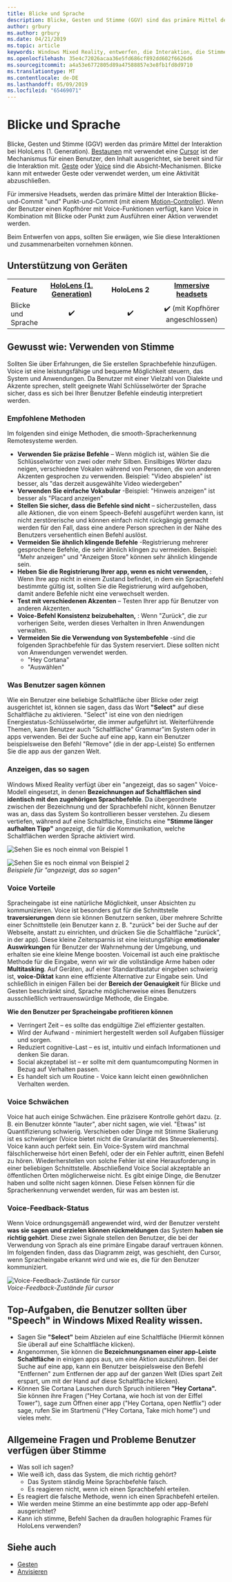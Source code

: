 ```yaml
---
title: Blicke und Sprache
description: Blicke, Gesten und Stimme (GGV) sind das primäre Mittel der Interaktion bei HoloLens. Dieser Artikel enthält eine gut durchdachte Anleitungen Voice-Entwurf.
author: grbury
ms.author: grbury
ms.date: 04/21/2019
ms.topic: article
keywords: Windows Mixed Reality, entwerfen, die Interaktion, die Stimme
ms.openlocfilehash: 35e4c72026acaa36e5fd686cf892dd602f6626d6
ms.sourcegitcommit: a4a53e6772805d89a47588857e3e8fb1fd8d9710
ms.translationtype: MT
ms.contentlocale: de-DE
ms.lasthandoff: 05/09/2019
ms.locfileid: "65469071"
---
```

# <a name="gaze-and-voice"></a>Blicke und Sprache

Blicke, Gesten und Stimme (GGV) werden das primäre Mittel der Interaktion bei HoloLens (1. Generation). [Bestaunen](gaze.md) mit verwendet eine [Cursor](cursors.md) ist der Mechanismus für einen Benutzer, den Inhalt ausgerichtet, sie bereit sind für die Interaktion mit. [Geste](gestures.md) oder [Voice](voice-input.md) sind die Absicht-Mechanismen. Blicke kann mit entweder Geste oder verwendet werden, um eine Aktivität abzuschließen.

Für immersive Headsets, werden das primäre Mittel der Interaktion Blicke-und-Commit "und" Punkt-und-Commit (mit einem [Motion-Controller](motion-controllers.md)). Wenn der Benutzer einen Kopfhörer mit Voice-Funktionen verfügt, kann Voice in Kombination mit Blicke oder Punkt zum Ausführen einer Aktion verwendet werden.

Beim Entwerfen von apps, sollten Sie erwägen, wie Sie diese Interaktionen und zusammenarbeiten vornehmen können.

## <a name="device-support"></a>Unterstützung von Geräten

<table>
<tr>
<th>Feature</th><th style="width:150px"> <a href="hololens-hardware-details.md">HoloLens (1. Generation)</a></th><th style="width:150px">HoloLens 2</th><th style="width:150px"> <a href="immersive-headset-hardware-details.md">Immersive headsets</a></th>
</tr><tr>
<td>Blicke und Sprache</td><td style="text-align: center;"> ✔️</td><td style="text-align: center;"> ✔️</td><td style="text-align: center;"> ✔️ (mit Kopfhörer angeschlossen)</td>
</tr>
</table>



## <a name="how-to-use-voice"></a>Gewusst wie: Verwenden von Stimme

Sollten Sie über Erfahrungen, die Sie erstellen Sprachbefehle hinzufügen. Voice ist eine leistungsfähige und bequeme Möglichkeit steuern, das System und Anwendungen. Da Benutzer mit einer Vielzahl von Dialekte und Akzente sprechen, stellt geeignete Wahl Schlüsselwörter der Sprache sicher, dass es sich bei Ihrer Benutzer Befehle eindeutig interpretiert werden.

### <a name="best-practices"></a>Empfohlene Methoden

Im folgenden sind einige Methoden, die smooth-Spracherkennung Remotesysteme werden.
* **Verwenden Sie präzise Befehle** – Wenn möglich ist, wählen Sie die Schlüsselwörter von zwei oder mehr Silben. Einsilbiges Wörter dazu neigen, verschiedene Vokalen während von Personen, die von anderen Akzenten gesprochen zu verwenden. Beispiel: "Video abspielen" ist besser, als "das derzeit ausgewählte Video wiedergeben"
* **Verwenden Sie einfache Vokabular** -Beispiel: "Hinweis anzeigen" ist besser als "Placard anzeigen"
* **Stellen Sie sicher, dass die Befehle sind nicht** – sicherzustellen, dass alle Aktionen, die von einem Speech-Befehl ausgeführt werden kann, ist nicht zerstörerische und können einfach nicht rückgängig gemacht werden für den Fall, dass eine andere Person sprechen in der Nähe des Benutzers versehentlich einen Befehl auslöst.
* **Vermeiden Sie ähnlich klingende Befehle** -Registrierung mehrerer gesprochene Befehle, die sehr ähnlich klingen zu vermeiden. Beispiel: "Mehr anzeigen" und "Anzeigen Store" können sehr ähnlich klingende sein.
* **Heben Sie die Registrierung Ihrer app, wenn es nicht verwenden,** : Wenn Ihre app nicht in einem Zustand befindet, in dem ein Sprachbefehl bestimmte gültig ist, sollten Sie die Registrierung wird aufgehoben, damit andere Befehle nicht eine verwechselt werden.
* **Test mit verschiedenen Akzenten** – Testen Ihrer app für Benutzer von anderen Akzenten.
* **Voice-Befehl Konsistenz beizubehalten,** : Wenn "Zurück", die zur vorherigen Seite, werden dieses Verhalten in Ihren Anwendungen verwalten.
* **Vermeiden Sie die Verwendung von Systembefehle** -sind die folgenden Sprachbefehle für das System reserviert. Diese sollten nicht von Anwendungen verwendet werden.
   * "Hey Cortana"
   * "Auswählen"

### <a name="what-users-can-say"></a>Was Benutzer sagen können

Wie ein Benutzer eine beliebige Schaltfläche über Blicke oder zeigt ausgerichtet ist, können sie sagen, dass das Wort **"Select"** auf diese Schaltfläche zu aktivieren. "Select" ist eine von den niedrigen Energiestatus-Schlüsselwörter, die immer aufgeführt ist. Weiterführende Themen, kann Benutzer auch "Schaltfläche" Grammar"im System oder in apps verwenden. Bei der Suche auf eine app, kann ein Benutzer beispielsweise den Befehl "Remove" (die in der app-Leiste) So entfernen Sie die app aus der ganzen Welt.

### <a name="see-it-say-it"></a>Anzeigen, das so sagen

Windows Mixed Reality verfügt über ein "angezeigt, das so sagen" Voice-Modell eingesetzt, in denen **Bezeichnungen auf Schaltflächen sind identisch mit den zugehörigen Sprachbefehle**. Da übergeordnete zwischen der Bezeichnung und der Sprachbefehl nicht, können Benutzer was an, dass das System So kontrollieren besser verstehen. Zu diesem vertiefen, während auf eine Schaltfläche, Einstichs eine **"Stimme länger aufhalten Tipp"** angezeigt, die für die Kommunikation, welche Schaltflächen werden Sprache aktiviert wird.

![Sehen Sie es noch einmal von Beispiel 1](images/voice-seeitsayit1-640px.jpg)

![Sehen Sie es noch einmal von Beispiel 2](images/voice-seeitsayit2-640px.jpg)<br>
*Beispiele für "angezeigt, das so sagen"*

### <a name="voices-strengths"></a>Voice Vorteile

Spracheingabe ist eine natürliche Möglichkeit, unser Absichten zu kommunizieren. Voice ist besonders gut für die Schnittstelle **traversierungen** denn sie können Benutzern senken, über mehrere Schritte einer Schnittstelle (ein Benutzer kann z. B. "zurück" bei der Suche auf der Webseite, anstatt zu einrichten, und drücken Sie die Schaltfläche "zurück", in der app). Diese kleine Zeitersparnis ist eine leistungsfähige **emotionaler Auswirkungen** für Benutzer der Wahrnehmung der Umgebung, und erhalten sie eine kleine Menge boosten. Voicemail ist auch eine praktische Methode für die Eingabe, wenn wir wir die vollständige Arme haben oder **Multitasking**. Auf Geräten, auf einer Standardtastatur eingeben schwierig ist, **voice-Diktat** kann eine effiziente Alternative zur Eingabe sein. Und schließlich in einigen Fällen bei der **Bereich der Genauigkeit** für Blicke und Gesten beschränkt sind, Sprache möglicherweise eines Benutzers ausschließlich vertrauenswürdige Methode, die Eingabe.

**Wie den Benutzer per Spracheingabe profitieren können**
* Verringert Zeit – es sollte das endgültige Ziel effizienter gestalten.
* Wird der Aufwand - minimiert hergestellt werden soll Aufgaben flüssiger und sorgen.
* Reduziert cognitive-Last – es ist, intuitiv und einfach Informationen und denken Sie daran.
* Social akzeptabel ist – er sollte mit dem quantumcomputing Normen in Bezug auf Verhalten passen.
* Es handelt sich um Routine - Voice kann leicht einen gewöhnlichen Verhalten werden.

### <a name="voices-weaknesses"></a>Voice Schwächen

Voice hat auch einige Schwächen. Eine präzisere Kontrolle gehört dazu. (z. B. ein Benutzer könnte "lauter", aber nicht sagen, wie viel. "Etwas" ist Quantifizierung schwierig. Verschieben oder Dinge mit Stimme Skalierung ist es schwieriger (Voice bietet nicht die Granularität des Steuerelements). Voice kann auch perfekt sein. Ein Voice-System wird manchmal fälschlicherweise hört einen Befehl, oder der ein Fehler auftritt, einen Befehl zu hören. Wiederherstellen von solche Fehler ist eine Herausforderung in einer beliebigen Schnittstelle. Abschließend Voice Social akzeptable an öffentlichen Orten möglicherweise nicht. Es gibt einige Dinge, die Benutzer haben und sollte nicht sagen können. Diese Felsen können für die Spracherkennung verwendet werden, für was am besten ist.

### <a name="voice-feedback-states"></a>Voice-Feedback-Status

Wenn Voice ordnungsgemäß angewendet wird, wird der Benutzer versteht **was sie sagen und erzielen können rückmeldungen** das System **haben sie richtig gehört**. Diese zwei Signale stellen den Benutzer, die bei der Verwendung von Sprach als eine primäre Eingabe darauf vertrauen können. Im folgenden finden, dass das Diagramm zeigt, was geschieht, den Cursor, wenn Spracheingabe erkannt wird und wie es, die für den Benutzer kommuniziert.

![Voice-Feedback-Zustände für cursor](images/voicefeedbackstates.png)<br>
*Voice-Feedback-Zustände für cursor*

## <a name="top-things-users-should-know-about-speech-on-windows-mixed-reality"></a>Top-Aufgaben, die Benutzer sollten über "Speech" in Windows Mixed Reality wissen.
* Sagen Sie **"Select"** beim Abzielen auf eine Schaltfläche (Hiermit können Sie überall auf eine Schaltfläche klicken).
* Angenommen, Sie können die **Bezeichnungsnamen einer app-Leiste Schaltfläche** in einigen apps aus, um eine Aktion auszuführen. Bei der Suche auf eine app, kann ein Benutzer beispielsweise den Befehl "Entfernen" zum Entfernen der app auf der ganzen Welt (Dies spart Zeit erspart, um mit der Hand auf diese Schaltfläche klicken).
* Können Sie Cortana Lauschen durch Spruch initiieren **"Hey Cortana".** Sie können ihre Fragen ("Hey Cortana, wie hoch ist von der Eiffel Tower"), sage zum Öffnen einer app ("Hey Cortana, open Netflix") oder sage, rufen Sie im Startmenü ("Hey Cortana, Take mich home") und vieles mehr.

## <a name="common-questions-and-concerns-users-have-about-voice"></a>Allgemeine Fragen und Probleme Benutzer verfügen über Stimme
* Was soll ich sagen?
* Wie weiß ich, dass das System, die mich richtig gehört?
   * Das System ständig Meine Sprachbefehle falsch.
   * Es reagieren nicht, wenn ich einen Sprachbefehl erteilen.
* Es reagiert die falsche Methode, wenn ich einen Sprachbefehl erteilen.
* Wie werden meine Stimme an eine bestimmte app oder app-Befehl ausgerichtet?
* Kann ich stimme, Befehl Sachen da draußen holographic Frames für HoloLens verwenden?

## <a name="see-also"></a>Siehe auch
* [Gesten](gestures.md)
* [Anvisieren](gaze-targeting.md)
